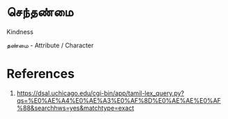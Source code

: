 # செந்தண்மை
Kindness

தண்மை - Attribute / Character

# References
1. https://dsal.uchicago.edu/cgi-bin/app/tamil-lex_query.py?qs=%E0%AE%A4%E0%AE%A3%E0%AF%8D%E0%AE%AE%E0%AF%88&searchhws=yes&matchtype=exact
